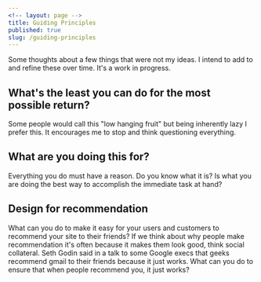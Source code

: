 ```yaml
---
<!-- layout: page -->
title: Guiding Principles
published: true
slug: /guiding-principles
---
```



Some thoughts about a few things that were not my ideas. I intend to add to and refine these over time. It's a work in progress.

## What's the least you can do for the most possible return?

Some people would call this "low hanging fruit" but being inherently lazy I prefer this. It encourages me to stop and think questioning everything.

## What are you doing this for?

Everything you do must have a reason. Do you know what it is? Is what you are doing the best way to accomplish the immediate task at hand?

## Design for recommendation

What can you do to make it easy for your users and customers to recommend your site to their friends? If we think about why people make recommendation it's often because it makes them look good, think social collateral. Seth Godin said in a talk to some Google execs that geeks recommend gmail to their friends because it just works. What can you do to ensure that when people recommend you, it just works?